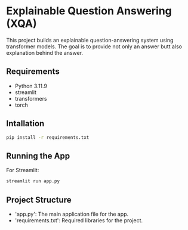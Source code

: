 # Explainable Question Answering (XQA)

This project builds an explainable question-answering system using transformer models. The goal is to provide not only an answer butt also explanation behind the answer.

## Requirements
- Python 3.11.9
- streamlit
- transformers
- torch

## Intallation
```bash
pip install -r requirements.txt 
```

## Running the App
For Streamlit:
```bash
streamlit run app.py
```

## Project Structure
- 'app.py': The main application file for the app.
- 'requirements.txt': Required libraries for the project.

